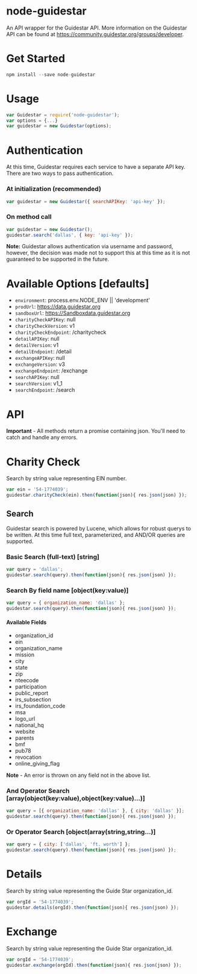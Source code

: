 # node-guidestar
An API wrapper for the Guidestar API. More information on the Guidestar API can be found at https://community.guidestar.org/groups/developer.

# Get Started
```javascript
npm install --save node-guidestar
```
# Usage
```javascript
var Guidestar = require('node-guidestar');
var options = {...}
var guidestar = new Guidestar(options);
```

# Authentication
At this time, Guidestar requires each service to have a separate API key. There are two ways to pass authentication.

### At initialization (recommended)
```javascript
var guidestar = new Guidestar({ searchAPIKey: 'api-key' });
```
### On method call
```javascript
var guidestar = new Guidestar();
guidestar.search('dallas', { key: 'api-key' });
```
__**Note:**__ Guidestar allows authentication via username and password, however, the decision was made not to support this at this time as it is not guaranteed to be supported in the future.

# Available Options [defaults]
* `environment`: process.env.NODE_ENV || 'development'
* `prodUrl`: https://data.guidestar.org
* `sandboxUrl`: https://Sandboxdata.guidestar.org
* `charityCheckAPIKey`: null
* `charityCheckVersion`: v1
* `charityCheckEndpoint`: /charitycheck
* `detailAPIKey`: null
* `detailVersion`: v1
* `detailEndpoint`: /detail
* `exchangeAPIKey`: null
* `exchangeVersion`: v3
* `exchangeEndpoint`: /exchange
* `searchAPIKey`: null
* `searchVersion`: v1_1
* `searchEndpoint`: /search

# API
**Important** - All methods return a promise containing json. You'll need to catch and handle any errors.

# Charity Check
Search by string value representing EIN number.
```javascript
var ein = '54-1774039';
guidestar.charityCheck(ein).then(function(json){ res.json(json) });
```

## Search
Guidestar search is powered by Lucene, which allows for robust querys to be written. At this time full text, parameterized, and AND/OR queries are supported.

### Basic Search (full-text) [string]
```javascript
var query = 'dallas';
guidestar.search(query).then(function(json){ res.json(json) });
```
### Search By field name [object(key:value)]
```javascript
var query = { organization_name: 'dallas' };
guidestar.search(query).then(function(json){ res.json(json) });
```
#### Available Fields
* organization_id
* ein
* organization_name
* mission
* city
* state
* zip
* nteecode
* participation
* public_report
* irs_subsection
* irs_foundation_code
* msa
* logo_url
* national_hq
* website
* parents
* bmf
* pub78
* revocation
* online_giving_flag

**Note** - An error is thrown on any field not in the above list.

### And Operator Search [array(object(key:value),object(key:value)...)]
```javascript
var query = [{ organization_name: 'dallas' }, { city: 'dallas' }];
guidestar.search(query).then(function(json){ res.json(json) });
```
### Or Operator Search [object(array(string,string...)]
```javascript
var query = { city: ['dallas', 'ft. worth'] };
guidestar.search(query).then(function(json){ res.json(json) });
```

# Details
Search by string value representing the Guide Star organization_id.
```javascript
var orgId = '54-1774039';
guidestar.details(orgId).then(function(json){ res.json(json) });
```

# Exchange
Search by string value representing the Guide Star organization_id.
```javascript
var orgId = '54-1774039';
guidestar.exchange(orgId).then(function(json){ res.json(json) });
```

